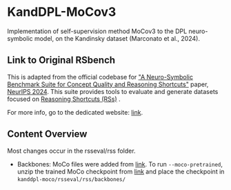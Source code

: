 # KandDPL-MoCov3
Implementation of self-supervision method MoCov3 to the DPL neuro-symbolic model, on the Kandinsky dataset (Marconato et al., 2024).


## Link to Original RSbench 

This is adapted from the official codebase for ["A Neuro-Symbolic Benchmark Suite for Concept Quality and Reasoning Shortcuts"](https://arxiv.org/abs/2406.10368) paper, [NeurIPS 2024](https://neurips.cc/Conferences/2024/). This suite provides tools to evaluate and generate datasets focused on [Reasoning Shortcuts (RSs)](https://arxiv.org/abs/2305.19951) .

For more info, go to the dedicated website: [link](https://unitn-sml.github.io/rsbench/).

## Content Overview
Most changes occur in the rsseval/rss folder.

- Backbones: MoCo files were added from [link](https://github.com/facebookresearch/moco-v3/tree/main/moco). To run ```--moco-pretrained```, unzip the trained MoCo checkpoint from [link](https://1drv.ms/u/c/73bae07ce4f6ca55/EcR0W17g8F9Irwxqt221TkkBvPV_XPY3FMmQm6W75pfuDA?e=Dctx0A) and place the checkpoint in
``` kanddpl-moco/rsseval/rss/backbones/ ```




